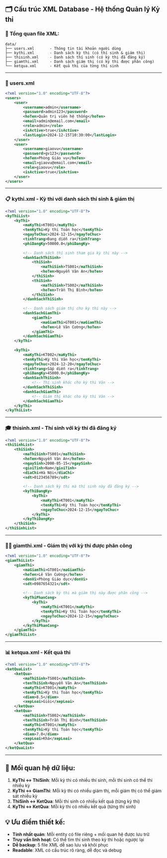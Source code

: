 ## 🗂️ Cấu trúc XML Database - Hệ thống Quản lý Kỳ thi

### **📁 Tổng quan file XML:**
```
data/
├── users.xml       - Thông tin tài khoản người dùng
├── kythi.xml       - Danh sách kỳ thi (có thí sinh & giám thị)
├── thisinh.xml     - Danh sách thí sinh (có kỳ thi đã đăng ký)
├── giamthi.xml     - Danh sách giám thị (có kỳ thi được phân công)
└── ketqua.xml      - Kết quả thi của từng thí sinh
```

---

### **👥 users.xml**
```xml
<?xml version="1.0" encoding="UTF-8"?>
<users>
    <user>
        <username>admin</username>
        <password>admin123</password>
        <hoTen>Quản trị viên hệ thống</hoTen>
        <email>admin@email.com</email>
        <role>admin</role>
        <isActive>true</isActive>
        <lastLogin>2024-12-15T10:30:00</lastLogin>
    </user>
    <user>
        <username>giaovu</username>
        <password>gv123</password>
        <hoTen>Phòng Giáo vụ</hoTen>
        <email>giaovu@email.com</email>
        <role>giaovu</role>
        <isActive>true</isActive>
    </user>
</users>
```

---

### **📋 kythi.xml - Kỳ thi với danh sách thí sinh & giám thị**
```xml
<?xml version="1.0" encoding="UTF-8"?>
<kyThiList>
    <kyThi>
        <maKyThi>KT001</maKyThi>
        <tenKyThi>Kỳ thi Toán học</tenKyThi>
        <ngayToChuc>2024-12-15</ngayToChuc>
        <tinhTrang>Đang diễn ra</tinhTrang>
        <phiDangKy>50000.0</phiDangKy>
        
        <!-- Danh sách thí sinh tham gia kỳ thi này -->
        <danhSachThiSinh>
            <thiSinh>
                <maThiSinh>TS001</maThiSinh>
                <hoTen>Nguyễn Văn An</hoTen>
            </thiSinh>
            <thiSinh>
                <maThiSinh>TS002</maThiSinh>
                <hoTen>Trần Thị Bình</hoTen>
            </thiSinh>
        </danhSachThiSinh>
        
        <!-- Danh sách giám thị cho kỳ thi này -->
        <danhSachGiamThi>
            <giamThi>
                <maGiamThi>GT001</maGiamThi>
                <hoTen>Lê Văn Cường</hoTen>
            </giamThi>
        </danhSachGiamThi>
    </kyThi>
    
    <kyThi>
        <maKyThi>KT002</maKyThi>
        <tenKyThi>Kỳ thi Văn học</tenKyThi>
        <ngayToChuc>2024-12-20</ngayToChuc>
        <tinhTrang>Sắp diễn ra</tinhTrang>
        <phiDangKy>45000.0</phiDangKy>
        <danhSachThiSinh>
            <!-- Thí sinh khác cho kỳ thi Văn -->
        </danhSachThiSinh>
        <danhSachGiamThi>
            <!-- Giám thị khác cho kỳ thi Văn -->
        </danhSachGiamThi>
    </kyThi>
</kyThiList>
```

---

### **🎓 thisinh.xml - Thí sinh với kỳ thi đã đăng ký**
```xml
<?xml version="1.0" encoding="UTF-8"?>
<thiSinhList>
    <thiSinh>
        <maThiSinh>TS001</maThiSinh>
        <hoTen>Nguyễn Văn An</hoTen>
        <ngaySinh>2000-05-15</ngaySinh>
        <gioiTinh>Nam</gioiTinh>
        <diaChi>Hà Nội</diaChi>
        <sdt>0123456789</sdt>
        
        <!-- Danh sách kỳ thi mà thí sinh này đã đăng ký -->
        <kyThiDangKy>
            <kyThi>
                <maKyThi>KT001</maKyThi>
                <tenKyThi>Kỳ thi Toán học</tenKyThi>
                <ngayToChuc>2024-12-15</ngayToChuc>
            </kyThi>
        </kyThiDangKy>
    </thiSinh>
</thiSinhList>
```

---

### **👨‍🏫 giamthi.xml - Giám thị với kỳ thi được phân công**
```xml
<?xml version="1.0" encoding="UTF-8"?>
<giamThiList>
    <giamThi>
        <maGiamThi>GT001</maGiamThi>
        <hoTen>Lê Văn Cường</hoTen>
        <donVi>Phòng Giáo dục</donVi>
        <sdt>0987654321</sdt>
        
        <!-- Danh sách kỳ thi mà giám thị này được phân công -->
        <kyThiPhanCong>
            <kyThi>
                <maKyThi>KT001</maKyThi>
                <tenKyThi>Kỳ thi Toán học</tenKyThi>
                <ngayToChuc>2024-12-15</ngayToChuc>
            </kyThi>
        </kyThiPhanCong>
    </giamThi>
</giamThiList>
```

---

### **📊 ketqua.xml - Kết quả thi**
```xml
<?xml version="1.0" encoding="UTF-8"?>
<ketQuaList>
    <ketQua>
        <maThiSinh>TS001</maThiSinh>
        <tenThiSinh>Nguyễn Văn An</tenThiSinh>
        <maKyThi>KT001</maKyThi>
        <tenKyThi>Kỳ thi Toán học</tenKyThi>
        <diem>8.5</diem>
        <xepLoai>Giỏi</xepLoai>
    </ketQua>
    <ketQua>
        <maThiSinh>TS002</maThiSinh>
        <tenThiSinh>Trần Thị Bình</tenThiSinh>
        <maKyThi>KT001</maKyThi>
        <tenKyThi>Kỳ thi Toán học</tenKyThi>
        <diem>7.0</diem>
        <xepLoai>Khá</xepLoai>
    </ketQua>
</ketQuaList>
```

---

## **🔗 Mối quan hệ dữ liệu:**

1. **KyThi ↔ ThiSinh**: Mỗi kỳ thi có nhiều thí sinh, mỗi thí sinh có thể thi nhiều kỳ
2. **KyThi ↔ GiamThi**: Mỗi kỳ thi có nhiều giám thị, mỗi giám thị có thể giám sát nhiều kỳ
3. **ThiSinh ↔ KetQua**: Mỗi thí sinh có nhiều kết quả (từng kỳ thi)
4. **KyThi ↔ KetQua**: Mỗi kỳ thi có nhiều kết quả (từng thí sinh)

## **💡 Ưu điểm thiết kế:**

- **Tính nhất quán**: Mỗi entity có file riêng + mối quan hệ được lưu trữ
- **Truy vấn linh hoạt**: Có thể tìm thí sinh theo kỳ thi hoặc ngược lại
- **Dễ backup**: 5 file XML dễ sao lưu và khôi phục
- **Readable**: XML có cấu trúc rõ ràng, dễ đọc và debug
